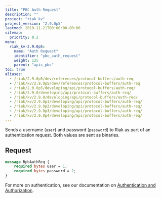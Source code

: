 ```yaml
---
title: "PBC Auth Request"
description: ""
project: "riak_kv"
project_version: "2.9.0p5"
lastmod: 2019-11-21T00:00:00-00:00
sitemap:
  priority: 0.2
menu:
  riak_kv-2.9.0p5:
    name: "Auth Request"
    identifier: "pbc_auth_request"
    weight: 125
    parent: "apis_pbc"
toc: true
aliases:
  - /riak/2.9.0p5/dev/references/protocol-buffers/auth-req
  - /riak/kv/2.9.0p5/dev/references/protocol-buffers/auth-req
  - /riak/2.9.0p5/developing/api/protocol-buffers/auth-req/
  - /riak/2.9.0/developing/api/protocol-buffers/auth-req/
  - /riak/kv/2.9.0/developing/api/protocol-buffers/auth-req/
  - /riak/kv/2.9.0p1/developing/api/protocol-buffers/auth-req/
  - /riak/kv/2.9.0p2/developing/api/protocol-buffers/auth-req/
  - /riak/kv/2.9.0p3/developing/api/protocol-buffers/auth-req/
  - /riak/kv/2.9.0p4/developing/api/protocol-buffers/auth-req/
---
```


Sends a username (`user`) and password (`password`) to Riak as part of
an authentication request. Both values are sent as binaries.

## Request

```protobuf
message RpbAuthReq {
    required bytes user = 1;
    required bytes password = 2;
}
```

For more on authentication, see our documentation on [Authentication and Authorization]({{<baseurl>}}riak/kv/2.9.0p5/using/security/basics).
